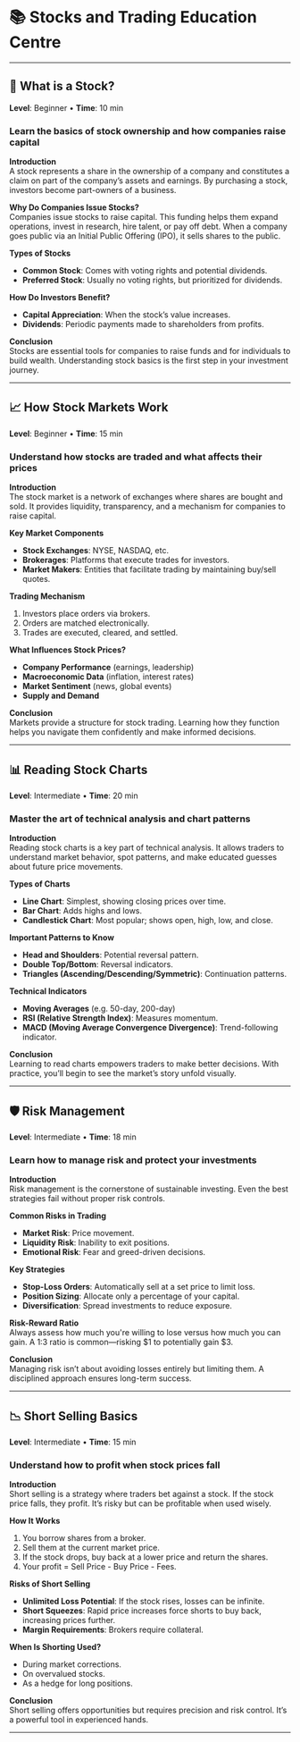 # 📚 Stocks and Trading Education Centre

---

## 🏢 What is a Stock?
**Level**: Beginner  •  **Time**: 10 min

### Learn the basics of stock ownership and how companies raise capital

**Introduction**  
A stock represents a share in the ownership of a company and constitutes a claim on part of the company’s assets and earnings. By purchasing a stock, investors become part-owners of a business.

**Why Do Companies Issue Stocks?**  
Companies issue stocks to raise capital. This funding helps them expand operations, invest in research, hire talent, or pay off debt. When a company goes public via an Initial Public Offering (IPO), it sells shares to the public.

**Types of Stocks**  
- **Common Stock**: Comes with voting rights and potential dividends.
- **Preferred Stock**: Usually no voting rights, but prioritized for dividends.

**How Do Investors Benefit?**  
- **Capital Appreciation**: When the stock’s value increases.
- **Dividends**: Periodic payments made to shareholders from profits.

**Conclusion**  
Stocks are essential tools for companies to raise funds and for individuals to build wealth. Understanding stock basics is the first step in your investment journey.

---

## 📈 How Stock Markets Work
**Level**: Beginner  •  **Time**: 15 min

### Understand how stocks are traded and what affects their prices

**Introduction**  
The stock market is a network of exchanges where shares are bought and sold. It provides liquidity, transparency, and a mechanism for companies to raise capital.

**Key Market Components**  
- **Stock Exchanges**: NYSE, NASDAQ, etc.
- **Brokerages**: Platforms that execute trades for investors.
- **Market Makers**: Entities that facilitate trading by maintaining buy/sell quotes.

**Trading Mechanism**  
1. Investors place orders via brokers.
2. Orders are matched electronically.
3. Trades are executed, cleared, and settled.

**What Influences Stock Prices?**  
- **Company Performance** (earnings, leadership)
- **Macroeconomic Data** (inflation, interest rates)
- **Market Sentiment** (news, global events)
- **Supply and Demand**

**Conclusion**  
Markets provide a structure for stock trading. Learning how they function helps you navigate them confidently and make informed decisions.

---

## 📊 Reading Stock Charts
**Level**: Intermediate  •  **Time**: 20 min

### Master the art of technical analysis and chart patterns

**Introduction**  
Reading stock charts is a key part of technical analysis. It allows traders to understand market behavior, spot patterns, and make educated guesses about future price movements.

**Types of Charts**  
- **Line Chart**: Simplest, showing closing prices over time.
- **Bar Chart**: Adds highs and lows.
- **Candlestick Chart**: Most popular; shows open, high, low, and close.

**Important Patterns to Know**  
- **Head and Shoulders**: Potential reversal pattern.
- **Double Top/Bottom**: Reversal indicators.
- **Triangles (Ascending/Descending/Symmetric)**: Continuation patterns.

**Technical Indicators**  
- **Moving Averages** (e.g. 50-day, 200-day)
- **RSI (Relative Strength Index)**: Measures momentum.
- **MACD (Moving Average Convergence Divergence)**: Trend-following indicator.

**Conclusion**  
Learning to read charts empowers traders to make better decisions. With practice, you’ll begin to see the market’s story unfold visually.

---

## 🛡️ Risk Management
**Level**: Intermediate  •  **Time**: 18 min

### Learn how to manage risk and protect your investments

**Introduction**  
Risk management is the cornerstone of sustainable investing. Even the best strategies fail without proper risk controls.

**Common Risks in Trading**  
- **Market Risk**: Price movement.
- **Liquidity Risk**: Inability to exit positions.
- **Emotional Risk**: Fear and greed-driven decisions.

**Key Strategies**  
- **Stop-Loss Orders**: Automatically sell at a set price to limit loss.
- **Position Sizing**: Allocate only a percentage of your capital.
- **Diversification**: Spread investments to reduce exposure.

**Risk-Reward Ratio**  
Always assess how much you're willing to lose versus how much you can gain. A 1:3 ratio is common—risking $1 to potentially gain $3.

**Conclusion**  
Managing risk isn’t about avoiding losses entirely but limiting them. A disciplined approach ensures long-term success.

---

## 📉 Short Selling Basics
**Level**: Intermediate  •  **Time**: 15 min

### Understand how to profit when stock prices fall

**Introduction**  
Short selling is a strategy where traders bet against a stock. If the stock price falls, they profit. It’s risky but can be profitable when used wisely.

**How It Works**  
1. You borrow shares from a broker.
2. Sell them at the current market price.
3. If the stock drops, buy back at a lower price and return the shares.
4. Your profit = Sell Price - Buy Price - Fees.

**Risks of Short Selling**  
- **Unlimited Loss Potential**: If the stock rises, losses can be infinite.
- **Short Squeezes**: Rapid price increases force shorts to buy back, increasing prices further.
- **Margin Requirements**: Brokers require collateral.

**When Is Shorting Used?**  
- During market corrections.
- On overvalued stocks.
- As a hedge for long positions.

**Conclusion**  
Short selling offers opportunities but requires precision and risk control. It’s a powerful tool in experienced hands.

---